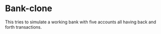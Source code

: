 # Bank-clone
This tries to simulate a working bank with five accounts all having back and forth transactions.
